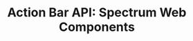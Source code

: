 ---
layout: api.njk
title: 'Action Bar API: Spectrum Web Components'
displayName: Action Bar
componentName: action-bar
componentHeading: sp-action-bar
tags:
- component-api
---